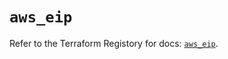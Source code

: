 # `aws_eip`

Refer to the Terraform Registory for docs: [`aws_eip`](https://registry.terraform.io/providers/hashicorp/aws/5.12.0/docs/resources/eip).
